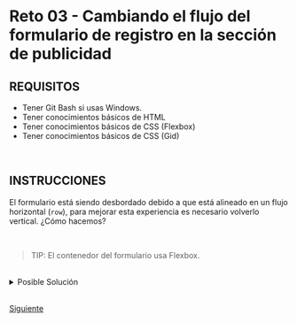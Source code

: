 # Reto 03 - Cambiando el flujo del formulario de registro en la sección de publicidad

## REQUISITOS
- Tener Git Bash si usas Windows.
- Tener conocimientos básicos de HTML
- Tener conocimientos básicos de CSS (Flexbox)
- Tener conocimientos básicos de CSS (Gid)

<br/>

## INSTRUCCIONES

El formulario está siendo desbordado debido a que está alineado en un flujo 
horizontal (`row`), para mejorar esta experiencia es necesario volverlo vertical.
¿Cómo hacemos?

<br/>

> TIP: El contenedor del formulario usa Flexbox.

<br/>

<details>
  <summary>Posible Solución</summary>

```css
@media (max-width: 575px) {
  .publish > form {
    flex-direction: column;
  }

  .publish > form > div {
    height: 50px;
    margin-top: 10px;
  }

  .publish > form > div > input {
    width: 65%;
  }
}
```

Adicionalmente agregamos algunos estilos para mejorar la apariencia y ancho de
nuestro formulario.

</details>

<br/>

[Siguiente](../Ejemplo-04)